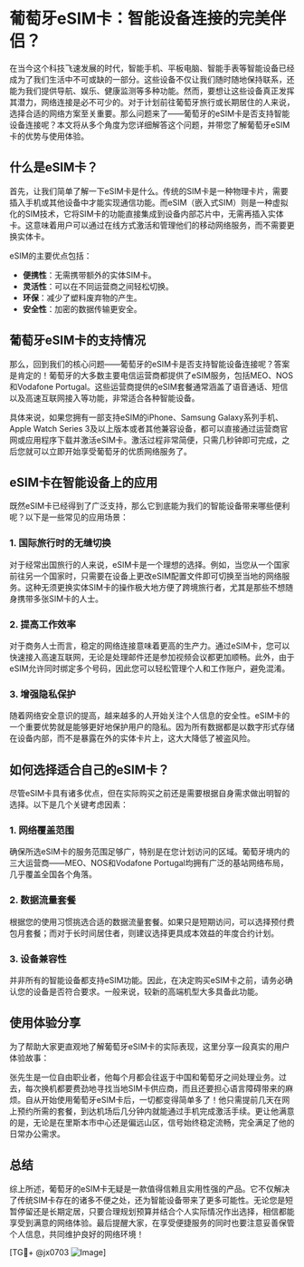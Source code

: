 # 葡萄牙eSIM卡：智能设备连接的完美伴侣？

在当今这个科技飞速发展的时代，智能手机、平板电脑、智能手表等智能设备已经成为了我们生活中不可或缺的一部分。这些设备不仅让我们随时随地保持联系，还能为我们提供导航、娱乐、健康监测等多种功能。然而，要想让这些设备真正发挥其潜力，网络连接是必不可少的。对于计划前往葡萄牙旅行或长期居住的人来说，选择合适的网络方案至关重要。那么问题来了——葡萄牙的eSIM卡是否支持智能设备连接呢？本文将从多个角度为您详细解答这个问题，并带您了解葡萄牙eSIM卡的优势与使用体验。

## 什么是eSIM卡？

首先，让我们简单了解一下eSIM卡是什么。传统的SIM卡是一种物理卡片，需要插入手机或其他设备中才能实现通信功能。而eSIM（嵌入式SIM）则是一种虚拟化的SIM技术，它将SIM卡的功能直接集成到设备内部芯片中，无需再插入实体卡。这意味着用户可以通过在线方式激活和管理他们的移动网络服务，而不需要更换实体卡。

eSIM的主要优点包括：

- **便携性**：无需携带额外的实体SIM卡。
- **灵活性**：可以在不同运营商之间轻松切换。
- **环保**：减少了塑料废弃物的产生。
- **安全性**：加密的数据传输更安全。

## 葡萄牙eSIM卡的支持情况

那么，回到我们的核心问题——葡萄牙的eSIM卡是否支持智能设备连接呢？答案是肯定的！葡萄牙的大多数主要电信运营商都提供了eSIM服务，包括MEO、NOS和Vodafone Portugal。这些运营商提供的eSIM套餐通常涵盖了语音通话、短信以及高速互联网接入等功能，非常适合各种智能设备。

具体来说，如果您拥有一部支持eSIM的iPhone、Samsung Galaxy系列手机、Apple Watch Series 3及以上版本或者其他兼容设备，都可以直接通过运营商官网或应用程序下载并激活eSIM卡。激活过程非常简便，只需几秒钟即可完成，之后您就可以立即开始享受葡萄牙的优质网络服务了。

## eSIM卡在智能设备上的应用

既然eSIM卡已经得到了广泛支持，那么它到底能为我们的智能设备带来哪些便利呢？以下是一些常见的应用场景：

### 1. 国际旅行时的无缝切换

对于经常出国旅行的人来说，eSIM卡是一个理想的选择。例如，当您从一个国家前往另一个国家时，只需要在设备上更改eSIM配置文件即可切换至当地的网络服务。这种无须更换实体SIM卡的操作极大地方便了跨境旅行者，尤其是那些不想随身携带多张SIM卡的人士。

### 2. 提高工作效率

对于商务人士而言，稳定的网络连接意味着更高的生产力。通过eSIM卡，您可以快速接入高速互联网，无论是处理邮件还是参加视频会议都更加顺畅。此外，由于eSIM允许同时绑定多个号码，因此您可以轻松管理个人和工作账户，避免混淆。

### 3. 增强隐私保护

随着网络安全意识的提高，越来越多的人开始关注个人信息的安全性。eSIM卡的一个重要优势就是能够更好地保护用户的隐私。因为所有数据都是以数字形式存储在设备内部，而不是暴露在外的实体卡片上，这大大降低了被盗风险。

## 如何选择适合自己的eSIM卡？

尽管eSIM卡具有诸多优点，但在实际购买之前还是需要根据自身需求做出明智的选择。以下是几个关键考虑因素：

### 1. 网络覆盖范围

确保所选eSIM卡的服务范围足够广，特别是在您计划访问的区域。葡萄牙境内的三大运营商——MEO、NOS和Vodafone Portugal均拥有广泛的基站网络布局，几乎覆盖全国各个角落。

### 2. 数据流量套餐

根据您的使用习惯挑选合适的数据流量套餐。如果只是短期访问，可以选择预付费包月套餐；而对于长时间居住者，则建议选择更具成本效益的年度合约计划。

### 3. 设备兼容性

并非所有的智能设备都支持eSIM功能。因此，在决定购买eSIM卡之前，请务必确认您的设备是否符合要求。一般来说，较新的高端机型大多具备此功能。

## 使用体验分享

为了帮助大家更直观地了解葡萄牙eSIM卡的实际表现，这里分享一段真实的用户体验故事：

张先生是一位自由职业者，他每个月都会往返于中国和葡萄牙之间处理业务。过去，每次换机都要费劲地寻找当地SIM卡供应商，而且还要担心语言障碍带来的麻烦。自从开始使用葡萄牙eSIM卡后，一切都变得简单多了！他只需提前几天在网上预约所需的套餐，到达机场后几分钟内就能通过手机完成激活手续。更让他满意的是，无论是在里斯本市中心还是偏远山区，信号始终稳定流畅，完全满足了他的日常办公需求。

## 总结

综上所述，葡萄牙的eSIM卡无疑是一款值得信赖且实用性强的产品。它不仅解决了传统SIM卡存在的诸多不便之处，还为智能设备带来了更多可能性。无论您是短暂停留还是长期定居，只要合理规划预算并结合个人实际情况作出选择，相信都能享受到满意的网络体验。最后提醒大家，在享受便捷服务的同时也要注意妥善保管个人信息，共同维护良好的网络环境！

[TG💪+ @jx0703 ![Image](https://github.com/user-attachments/assets/dbca1d08-cadb-493c-b0ec-ad6f7a83f270)]